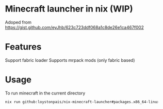 # Minecraft launcher in nix (WIP)

Adoped from https://gist.github.com/eyJhb/623c723ddf068a1c8de26e1ca467f002

# Features

Support fabric loader
Supports mrpack mods (only fabric based)

# Usage

To run minecraft in the current directory

```sh
nix run github:loystonpais/nix-minecraft-launcher#packages.x86_64-linux.official.\"1.16.1\"
```
